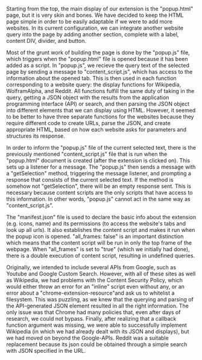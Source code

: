    Starting from the top, the main display of our extension is the "popup.html" page, but it is very skin and bones.
We have decided to keep the HTML page simple in order to be easily adaptable if we were to add more websites.
In its current configuration, we can integrate another website query into the page by adding another section, complete
with a label, content DIV, divider, and button.

   Most of the grunt work of building the page is done by the "popup.js" file, which triggers when the "popup.html" file is
opened because it has been added as a script. In "popup.js", we recieve the query text of the selected page by sending a message
to "content_script.js", which has access to the information about the opened tab. This is then used in each function
corresponding to a website query: the display functions for Wikipedia, WolframAlpha, and Reddit. All functions fulfill the same duty of
taking in the query, getting a JSON object with the results from the application programming interface (API) or search, and then
parsing the JSON object into different elements that we can display using HTML. However, it seemed to be better to have three
separate functions for the websites because they require different code to create URLs, parse the JSON, and create appropriate
HTML, based on how each website asks for parameters and structures its response.

   In order to inform the "popup.js" file of the current selected text, there is the previously mentioned "content_script.js"
file that is run when the "popup.html" document is created (after the extension is clicked on). This sets up a listener for
a message. The "popup.js" then sends a message with a "getSelection" method, triggering the message listener, and prompting a
response that consists of the current selected text. If the method is somehow not "getSelection", there will be an empty
response sent. This is necessary because content scripts are the only scripts that have access to this information. In other
words, "popup.js" cannot act in the same way as "content_script.js".

   The "manifest.json" file is used to declare the basic info about the extension (e.g. icons, name) and its permissions (to
access the website's tabs and look up all urls). It also establishes the content script and makes it run when the popup icon
is opened. "all_frames: false" is an important distinction which means that the content script will be run in only the top
frame of the webpage. When "all_frames" is set to "true" (which we initially had done), there is a double execution of content
script, resulting in undefined queries.

   Originally, we intended to include several APIs from Google, such as Youtube and Google Custom Search. However, with all of
these sites as well as Wikipedia, we had problems with the Content Security Policy, which would either throw an error for an
"inline" script even without any, or an error about a "chrome-extension-resource"and ask us to whitelist a filesystem. This was
puzzling, as we knew that the querying and parsing of the API-generated JSON element resulted in all the right information. The
only issue was that Chrome had many policies that, even after days of research, we could not bypass. Finally, after realizing that
a callback function argument was missing, we were able to successfully implement Wikipedia (in which we had already dealt with
its JSON and displays), but we had moved on beyond the Google-APIs. Reddit was a suitable replacement because its json could be
obtained through a simple search with JSON specified in the URL.